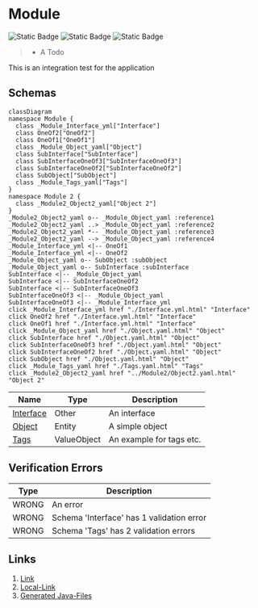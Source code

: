 # Module
![Static Badge](https://img.shields.io/badge/Color--Tag-Blue-blue)
![Static Badge](https://img.shields.io/badge/Without%20Value-green)
![Static Badge](https://img.shields.io/badge/Validator%20Errors-3-red)

> - A Todo

This is an integration test for the application

## Schemas
```mermaid
classDiagram
namespace Module {
  class _Module_Interface_yml["Interface"]
  class OneOf2["OneOf2"]
  class OneOf1["OneOf1"]
  class _Module_Object_yaml["Object"]
  class SubInterface["SubInterface"]
  class SubInterfaceOneOf3["SubInterfaceOneOf3"]
  class SubInterfaceOneOf2["SubInterfaceOneOf2"]
  class SubObject["SubObject"]
  class _Module_Tags_yaml["Tags"]
}
namespace Module 2 {
  class _Module2_Object2_yaml["Object 2"]
}
_Module2_Object2_yaml o-- _Module_Object_yaml :reference1
_Module2_Object2_yaml ..> _Module_Object_yaml :reference2
_Module2_Object2_yaml *-- _Module_Object_yaml :reference3
_Module2_Object2_yaml --> _Module_Object_yaml :reference4
_Module_Interface_yml <|-- OneOf1 
_Module_Interface_yml <|-- OneOf2 
_Module_Object_yaml o-- SubObject :subObject
_Module_Object_yaml o-- SubInterface :subInterface
SubInterface <|-- _Module_Object_yaml 
SubInterface <|-- SubInterfaceOneOf2 
SubInterface <|-- SubInterfaceOneOf3 
SubInterfaceOneOf3 <|-- _Module_Object_yaml 
SubInterfaceOneOf3 <|-- _Module_Interface_yml 
click _Module_Interface_yml href "./Interface.yml.html" "Interface"
click OneOf2 href "./Interface.yml.html" "Interface"
click OneOf1 href "./Interface.yml.html" "Interface"
click _Module_Object_yaml href "./Object.yaml.html" "Object"
click SubInterface href "./Object.yaml.html" "Object"
click SubInterfaceOneOf3 href "./Object.yaml.html" "Object"
click SubInterfaceOneOf2 href "./Object.yaml.html" "Object"
click SubObject href "./Object.yaml.html" "Object"
click _Module_Tags_yaml href "./Tags.yaml.html" "Tags"
click _Module2_Object2_yaml href "../Module2/Object2.yaml.html" "Object 2"
```
| Name | Type | Description |
|------|-----|-------------|
| [Interface](./Interface.yml.md) | Other | An interface |
| [Object](./Object.yaml.md) | Entity | A simple object |
| [Tags](./Tags.yaml.md) | ValueObject | An example for tags etc. |

## Verification Errors
| Type | Description |
|------|-------------|
| WRONG | An error |
| WRONG | Schema &#x27;Interface&#x27; has 1 validation error |
| WRONG | Schema &#x27;Tags&#x27; has 2 validation errors |

## Links
1. [Link](http://www.google.com)
1. [Local-Link](./Module/index.yaml)
1. [Generated Java-Files](./java)
